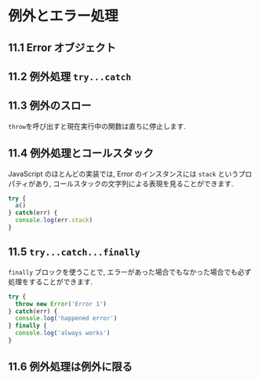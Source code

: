 # 例外とエラー処理
## 11.1 Error オブジェクト

## 11.2 例外処理 `try...catch`

## 11.3 例外のスロー
`throw`を呼び出すと現在実行中の関数は直ちに停止します.

## 11.4 例外処理とコールスタック

JavaScript のほとんどの実装では, Error のインスタンスには `stack` というプロパティがあり,
コールスタックの文字列による表現を見ることができます.

```js
try {
  a()
} catch(err) {
  console.log(err.stack)
}
```

## 11.5 `try...catch...finally`

`finally` ブロックを使うことで, エラーがあった場合でもなかった場合でも必ず処理をすることができます.

```js
try {
  throw new Error('Error 1')
} catch(err) {
  console.log('happened error')
} finally {
  console.log('always works')
}
```

## 11.6 例外処理は例外に限る
